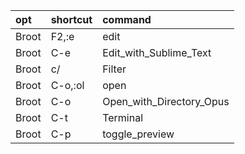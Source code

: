 |opt|shortcut|command|
|:-|:-|:-|
|Broot|F2,:e|edit|
|Broot|C-e|Edit_with_Sublime_Text|
|Broot|c/<text>|Filter|
|Broot|C-o,:ol|open|
|Broot|C-o|Open_with_Directory_Opus|
|Broot|C-t|Terminal|
|Broot|C-p|toggle_preview|